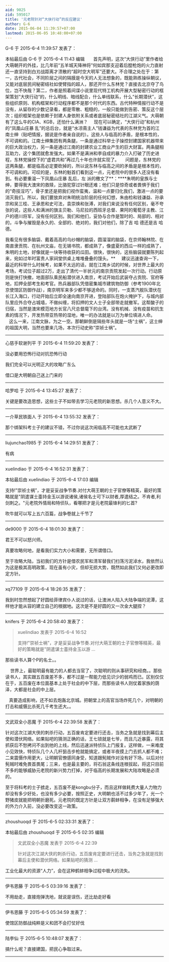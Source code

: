 ```yaml
---
aid: 9025
zid: 595017
title: '元老院针对“大侠行动”的反应建议'
author: G-6
date: 2015-06-04 11:39:57+07:00
lastmod: 2015-06-05 10:48:00+07:00
---
```


G-6 于 2015-6-4 11:39:57 发表了：

本帖最后由 G-6 于 2015-6-4 11:43 编辑       首先声明，这次“大侠行动”里作者给大萌朝开的外挂，比几年前“五羊城天降神将”何如宾那支迎着后膛枪炮的火力直射还一直坚持到白刃战距离才溃散的“超时空大明军”还要大。不合理之处在于：第一，古代社会，不同阶层之间的隔膜是今天的人无法想象的，既能熟练操纵朝议，又能对底层民间秘密结社如使臂指的超人，那还开什么东林党？直接去北京夺了鸟位，岂不快哉？第二，作者是照着间谍小说里现代特工机构开展大型秘密行动的框架策划“大侠行动“的，什么明线、暗线配合，什么单线联系，什么“长期潜伏”，这些组织原则、机构框架和行动程序都不是那个时代的东西。古代特种情报行动不是没有，从留存的少数记录看，都是零散、粗糙的，一般只能做到告密、策反这个层次；组织框架也是依赖于封建人身依附关系或者底层秘密结社的江湖义气。大萌朝有了这么牛的CIA、KGB，还怕什么满洲？     现在可以确定，“大侠行动”和杭州的“凤凰山庄暴 乱”的总后台，就是“水凉斋主人”钱谦益为代表的东林党为首的江南士绅（贴吧情报，据说是作者亲自说的）。这些人与临高的矛盾，是根本性的，不可调和的。江南士绅集团有两条腿，一条是通过科举士子操控封建国家机器带来的巨大政治权力，另一条是通过江南的封建农业工商业产生的巨大财富。两条腿相互助力，这个集团就愈发强大。如果不是满洲和李自成的暴力介入打破了历史进程，东林党操控下的“虚君共和”再过几十年也许就实现了。     问题是，东林党的这两条腿，都是临高必定要砍掉的，所以说东林与临高之间的矛盾是是根本性的，不可调和的。可叹的是，东林的魁首们看到这一点，元老院中的很多人还没有看到。有必要重温一下凤凰山庄暴 乱后，左 派的檄文了**：****朱明的皇族与士绅，要得我大澳宋的救赎，比骆驼穿过针眼还难；他们只是惊奇或者畏惧于我们的“奇技淫巧”，骨子里还是把我们视作蛮夷，温和一点要归化我们，激进一点的要消灭我们。所以，我们要放弃对朱明统治阶层的任何幻想，朱由检和钱谦益、孙承宗和吴三桂、王承恩和史可法，袁崇焕和张溥，对我们来说没有任何区别，毫不夸张的说，这些人和满洲的旗主贝勒、马尼拉的西班牙总督、果阿的葡萄牙主教、江户的德川将军，没有任何区别。我们和他们，妥协与合作是暂时的、局部的、相对的，斗争与摧毁是永久的、全部的、绝对的，我们对他们，除了吉 哈 德还是吉 哈 德。

我看见有很多脑袋、戴着高高的乌纱帽的脑袋，圆溜溜的脑袋，在京师翰林院、在南直隶贡院、在杭州文庙，在无锡书院，都成熟了，像盛夏的西瓜一样的成熟了，朱明的土地，好像就是一块等待收获的瓜田。很快，很快的，这些脑袋就要陈列起来，宛如过年时富贵人家祠堂供桌上堆堆叠叠的馒头。**     建议迅速查询一下，最近的科举什么时候考，如果不太远的话，就在江南乡试的时候，对世界上最大的考场，考试位子超过2万，走出了清代一半状元的南京贡院发起一次行动。行动原则是快打快撤，地面部队乘民船潜伏进入南京，考试开始后武装夺占贡院、官府等地，扣押全部考生和考官。热兵器部队凭借密集城市建筑物防御（参考1900年北京使馆区防御作战），南京明军来多少都不够送命的。同时，一支蒸汽舰队潜伏在长江入海口，行动开始后立即全速向南京开进，登陆部队在炮火掩护下，与城内部队里应外合夺占城墙，不做纠缠，将扣押的文人士子全部带走就撤军。这帮酸子的归宿，当然是澳宋模范地方长官八尺总督麾下的台湾。没有机械、没有疫苗和抗生素的情况下，开发热带亚热带的湿地，唯一的办法就是以万为单位填进人命。     这么一来，江南文脉，为之一空。那朝鲜倒是隔些年头就是一场“士祸”，这士绅的祖国大明，当然也要来几场，本次行动史称“崇祯士祸”。

---------

心慈手软谢列平 于 2015-6-4 11:59:20 发表了：

没必要用恐怖行动对抗恐怖行动

我们完全可以光明正大的攻略广东么

借口是大明朝自己送上门来的

---------

哈罗哈 于 2015-6-4 13:45:27 发表了：

关键是要改造思想，这些士子不如带去学习元老院的新思想。杀几个人意义不大。

---------

一介草民铁面人 于 2015-6-4 13:55:32 发表了：

那个绑架科考士子的建议不错，不过你说这次闹临高不可能也太武断了

---------

liujunchao1985 于 2015-6-4 14:29:51 发表了：

有病

---------

xuelindiao 于 2015-6-4 16:52:31 发表了：

本帖最后由 xuelindiao 于 2015-6-4 17:03 编辑 

支持!"崇祯士祸”，才是妥妥战争节奏.对付大萌王朝的士子官僚等精英，最好的策略就是"阴遣谋士齑持金玉以游说诸侯,诸侯名士可下以财者,厚遣结之。不肯者,利剑刺之。"元老院外情局和特侦队，看哪把才是元老院最锋利的匕首?

吹牛就可以写上五六百篇，战争卷就上千节了

---------

de9000 于 2015-6-4 18:01:30 发表了：

君王不可以怒兴师。

真要攻略何地，是看我们实力大小和需要，无所谓借口。

至于攻略大陆，当初我们的方针是借农民军和清军替我们扫荡污泥淖水，我依然认为这是极其高明政策，现在虽有小灾，但却无损大势，既然如此我们又何必更改即定方针。

---------

xq77109 于 2015-6-4 18:26:35 发表了：

我到时忽然想起了好圆给菲律宾仆人说过的话，让澳洲人陷入大陆争端的泥潭，这样他才能从容的建立自己的根据地。这次是不是好圆的又一次金大腿捏？

---------

knifers 于 2015-6-4 20:58:40 发表了：

> xuelindiao 发表于 2015-6-4 16:52
> 
> 支持!"崇祯士祸”，才是妥妥战争节奏.对付大萌王朝的士子官僚等精英，最好的策略就是"阴遣谋士齑持金玉以游 ...



那些读书人算个P的名士。。

    世界上，最聪明最有能力的人都去当官了，次聪明的则从事研究和经商。。那些读书人，其实跟五百废差不多，都不过是一帮能力低见识少的弱鸡而已。区别仅仅在于，五百废在本位面基本上处于社会的中下层，而那些读书人则仗着家族的荫泽，大都是社会的中上层。

   真要造成影响，还不如去炮轰北京城。把朝堂上的高官当场炸死几个，对明朝的打击和威慑比杀死几千考生还大。。

---------

文武双全小恶魔 于 2015-6-4 22:39:58 发表了：

针对这次江湖大侠的刺杀行动，五百废肯定要进行还击，当务之急就是找到幕后主使和潜伏网络。如果贴吧的猜测正确的话，王七锁就是七爷，而且几近暴露，将其抓获后不愁拷问不出到他的上线，然后迅速派特侦队上门报复。这样做，一来难度小见效快，特侦队几个人几杆狙击步枪就能搞定，或者半夜摸上门去抓人都不难；二来震慑作用更大，让明朝官僚感同身受，知道跟髡贼作对没有好下场，以后对付髡贼时难免畏首畏尾；三来，也是最主要的，将石翁这条线连根拔起，将这只目前不多的能够威胁元老院的新兴势力打掉，对于临高的长期发展和大陆攻略是必须的。

至于将科考的士子掳走，五百废不是kongbu分子，而且这样做耗费大量人力物力却没有多少好处，也没有多少必要，按照正史，大明朝也活不过多少年了，光一个野猪皮就能把明朝折磨死。元老院的既定方针是让双方鹬蚌相争，在没有足够强大的外力介入前，没必要改变这一政策。

---------

zhoushuoqd 于 2015-6-5 02:33:31 发表了：

本帖最后由 zhoushuoqd 于 2015-6-5 02:35 编辑 


> 
> 文武双全小恶魔 发表于 2015-6-4 22:39
> 
> 针对这次江湖大侠的刺杀行动，五百废肯定要进行还击，当务之急就是找到幕后主使和潜伏网络。如果贴吧的猜测 ...



工业化最大的资源“人力”，会在这种鹤蚌相争过程中极大的流失。

---------

伊韦恩藤 于 2015-6-5 03:39:16 发表了：

不用劫走，直接炮弹洗地，就说是误伤，还比劫走好看

---------

伊韦恩藤 于 2015-6-5 05:34:59 发表了：

使馆区防御战纯粹是义和团不会打仗好伐

---------

陆李仙 于 2015-6-5 10:48:07 发表了：

搞什么呢？直接建国，把民心争取过来。

---------

